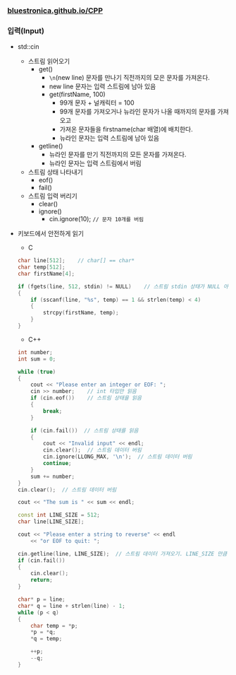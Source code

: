### [bluestronica.github.io/CPP](https://bluestronica.github.io/CPP)

### 입력(Input)
- std::cin
    - 스트림 읽어오기
        - get()
            - `\n`(new line) 문자를 만나기 직전까지의 모은 문자를 가져온다.
            - new line 문자는 입력 스트림에 남아 있음
            - get(firstName, 100)
                - 99개 문자 + 널캐릭터 = 100
                - 99개 문자를 가져오거나 뉴라인 문자가 나올 때까지의 문자를 가져오고
                - 가져온 문자들을 firstname(char 배열)에 배치한다.
                - 뉴라인 문자는 입력 스트림에 남아 있음
        - getline()
            - 뉴라인 문자를 만기 직전까지의 모든 몬자를 가져온다.
            - 뉴라인 문자는 입력 스트림에서 버림
    - 스트림 상태 나타내기
        - eof()
        - fail()
    - 스트림 입력 버리기
        - clear()
        - ignore()
            - cin.ignore(10);   `// 문자 10개를 버림`

- 키보드에서 안전하게 읽기
    - C
    ```C
    char line[512];    // char[] == char*
    char temp[512];
    char firstName[4];

    if (fgets(line, 512, stdin) != NULL)    // 스트림 stdin 상태가 NULL 아닐 때까지
    {
        if (sscanf(line, "%s", temp) == 1 && strlen(temp) < 4)
        {
            strcpy(firstName, temp);
        }
    }
    ```
    - C++
    ```C++
    int number;
    int sum = 0;

    while (true)
    {
        cout << "Please enter an integer or EOF: ";
        cin >> number;    // int 타입만 읽음
        if (cin.eof())    // 스트림 상태을 읽음
        {
            break;
        }

        if (cin.fail())  // 스트림 상태를 읽음
        {
            cout << "Invalid input" << endl;
            cin.clear();  // 스트림 데이터 버림
            cin.ignore(LLONG_MAX, '\n');  // 스트림 데이터 버림
            continue;
        }
        sum += number;
    }
    cin.clear();  // 스트림 데이터 버림

    cout << "The sum is " << sum << endl;
    ```

    ```C++
    const int LINE_SIZE = 512;
    char line[LINE_SIZE];

    cout << "Please enter a string to reverse" << endl
        << "or EOF to quit: ";

    cin.getline(line, LINE_SIZE);  // 스트림 데이터 가져오기. LINE_SIZE 만큼 읽어 line에 저장
    if (cin.fail())
    {
        cin.clear();
        return;
    }

    char* p = line;
    char* q = line + strlen(line) - 1;
    while (p < q)
    {
        char temp = *p;
        *p = *q;
        *q = temp;

        ++p;
        --q;
    }
    ```